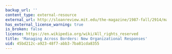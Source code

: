 ```yaml
---
backup_url: ''
content_type: external-resource
external_url: http://sloanreview.mit.edu/the-magazine/1987-fall/2914/managing-across-borders-new-organizational-responses/
has_external_license_warning: true
is_broken: false
license: https://en.wikipedia.org/wiki/All_rights_reserved
title: 'Managing Across Borders: New Organizational Responses'
uid: 45bd212c-a923-48f7-abb3-7ba81cda8355
---
```

